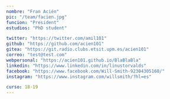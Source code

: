 ```yaml
---
nombre: "Fran Acién"
pic: "/team/facien.jpg"
funcion: "President"
estudios: "PhD student"

twitter: "https://twitter.com/amil101"
github: "https://github.com/acien101"
gitea: "https://git.radio.clubs.etsit.upm.es/acien101"
correo: "test@test.com"
webpersonal: "https://acien101.github.io/BlaBlaBla"
linkedin: "https://www.linkedin.com/in/linustorvalds"
facebook: "https://www.facebook.com/Will-Smith-92304305160/"
instagram: "https://www.instagram.com/willsmith/?hl=es"

curso: 18-19
---
```

